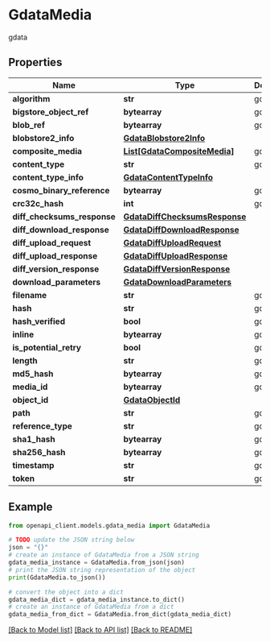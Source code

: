 # GdataMedia

gdata

## Properties

Name | Type | Description | Notes
------------ | ------------- | ------------- | -------------
**algorithm** | **str** | gdata | [optional] 
**bigstore_object_ref** | **bytearray** | gdata | [optional] 
**blob_ref** | **bytearray** | gdata | [optional] 
**blobstore2_info** | [**GdataBlobstore2Info**](GdataBlobstore2Info.md) |  | [optional] 
**composite_media** | [**List[GdataCompositeMedia]**](GdataCompositeMedia.md) | gdata | [optional] 
**content_type** | **str** | gdata | [optional] 
**content_type_info** | [**GdataContentTypeInfo**](GdataContentTypeInfo.md) |  | [optional] 
**cosmo_binary_reference** | **bytearray** | gdata | [optional] 
**crc32c_hash** | **int** | gdata | [optional] 
**diff_checksums_response** | [**GdataDiffChecksumsResponse**](GdataDiffChecksumsResponse.md) |  | [optional] 
**diff_download_response** | [**GdataDiffDownloadResponse**](GdataDiffDownloadResponse.md) |  | [optional] 
**diff_upload_request** | [**GdataDiffUploadRequest**](GdataDiffUploadRequest.md) |  | [optional] 
**diff_upload_response** | [**GdataDiffUploadResponse**](GdataDiffUploadResponse.md) |  | [optional] 
**diff_version_response** | [**GdataDiffVersionResponse**](GdataDiffVersionResponse.md) |  | [optional] 
**download_parameters** | [**GdataDownloadParameters**](GdataDownloadParameters.md) |  | [optional] 
**filename** | **str** | gdata | [optional] 
**hash** | **str** | gdata | [optional] 
**hash_verified** | **bool** | gdata | [optional] 
**inline** | **bytearray** | gdata | [optional] 
**is_potential_retry** | **bool** | gdata | [optional] 
**length** | **str** | gdata | [optional] 
**md5_hash** | **bytearray** | gdata | [optional] 
**media_id** | **bytearray** | gdata | [optional] 
**object_id** | [**GdataObjectId**](GdataObjectId.md) |  | [optional] 
**path** | **str** | gdata | [optional] 
**reference_type** | **str** | gdata | [optional] 
**sha1_hash** | **bytearray** | gdata | [optional] 
**sha256_hash** | **bytearray** | gdata | [optional] 
**timestamp** | **str** | gdata | [optional] 
**token** | **str** | gdata | [optional] 

## Example

```python
from openapi_client.models.gdata_media import GdataMedia

# TODO update the JSON string below
json = "{}"
# create an instance of GdataMedia from a JSON string
gdata_media_instance = GdataMedia.from_json(json)
# print the JSON string representation of the object
print(GdataMedia.to_json())

# convert the object into a dict
gdata_media_dict = gdata_media_instance.to_dict()
# create an instance of GdataMedia from a dict
gdata_media_from_dict = GdataMedia.from_dict(gdata_media_dict)
```
[[Back to Model list]](../README.md#documentation-for-models) [[Back to API list]](../README.md#documentation-for-api-endpoints) [[Back to README]](../README.md)


